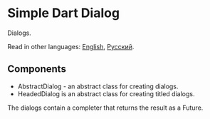 # Simple Dart Dialog

Dialogs.

Read in other languages: [English](README.md), [Русский](README.ru.md).

## Components

- AbstractDialog<T> - an abstract class for creating dialogs.
- HeadedDialog<T> is an abstract class for creating titled dialogs.

The dialogs contain a completer that returns the result as a Future.